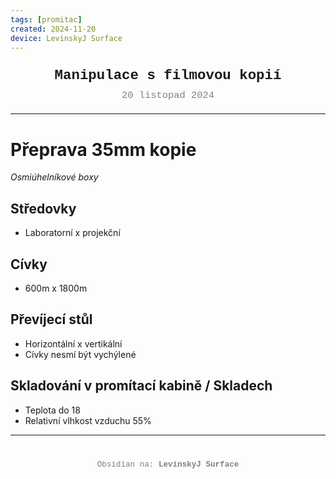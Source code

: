 ```yaml
---
tags: [promitac]
created: 2024-11-20
device: LevinskyJ Surface
---
```

<div style="text-align: center; font-size: 1.6em; font-weight: bold; padding: 10px 0; font-family: Courier New">
  Manipulace s filmovou kopií
</div>

<div style="text-align: center; color: gray; font-size: 1.1em; margin-bottom: 20px; font-family: Courier New">  20 listopad 2024
</div>

---

# Přeprava 35mm kopie
 *Osmiúhelníkové boxy*
## Středovky
- Laboratorní x projekční
## Cívky
- 600m x 1800m
## Převíjecí stůl
- Horizontální x vertikální
- Cívky nesmí být vychýlené
## Skladování v promítací kabině / Skladech
- Teplota do 18
- Relativní vlhkost vzduchu 55%

---

<div style="text-align: center; color: gray; font-size: 0.9em; margin-top: 40px; font-family: Courier New">
  Obsidian na: <strong>LevinskyJ Surface</strong>
</div>
